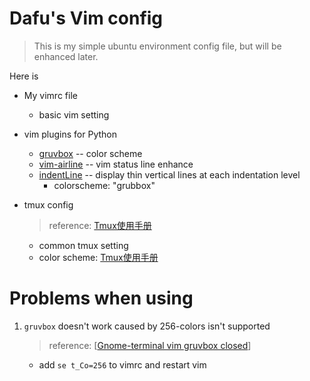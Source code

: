 # Dafu's Vim config

>  This is my simple ubuntu environment config file, but will be enhanced later.



Here is

- My vimrc file 

    - basic vim setting
- vim plugins for Python
  
  - [gruvbox](https://github.com/morhetz/gruvbox) -- color scheme
  - [vim-airline](https://github.com/vim-airline/vim-airline) -- vim status line enhance
  - [indentLine](https://github.com/Yggdroot/indentLine) -- display thin vertical lines at each indentation level
    - colorscheme:  "grubbox"
  
- tmux config

    > reference: [Tmux使用手册](http://louiszhai.github.io/2017/09/30/tmux/)

    - common tmux setting
    - color scheme: [Tmux使用手册](https://github.com/jimeh/tmux-themepack#tmux-themepack)



# Problems when using 

1. `gruvbox`  doesn't work caused by 256-colors isn't supported

   > reference: [[Gnome-terminal vim gruvbox closed](https://askubuntu.com/questions/500821/gnome-terminal-vim-gruvbox)]

   - add `se t_Co=256` to vimrc and restart vim